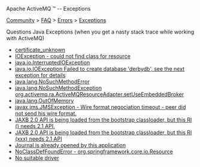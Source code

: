 Apache ActiveMQ ™ -- Exceptions 

[Community](community.md) > [FAQ](CommunityCommunity/Community/faq.md) > [Errors](Community/FAQCommunity/FAQ/Community/FAQ/errors.md) > [Exceptions](Community/FAQ/Errors/exceptions.md)


Questions Java Exceptions (when you get a nasty stack trace while working with ActiveMQ)

*   [certificate_unknown](Community/FAQ/Errors/Exceptions/certificateunknown.md)
*   [IOException - could not find class for resource](ioexception-could-not-find-class-for-reDevelopers/source.md)
*   [java.io.InterruptedIOException](Community/FAQ/Errors/ExceptionsCommunity/FAQ/Errors/Exceptions/Community/FAQ/Errors/Exceptions/javaiointerruptedioexception.md)
*   [java.io.IOException Failed to create database 'derbydb', see the next exception for details](Community/FAQ/Errors/ExceptionsCommunity/FAQ/Errors/Exceptions/Community/FAQ/Errors/Exceptions/javaioioexception-failed-to-create-database-derbydb-see-the-next-exception-for-details.md)
*   [java.lang.NoSuchMethodError](Community/FAQ/Errors/Exceptions/javalangnosuchmethoderror.md)
*   [java.lang.NoSuchMethodException org.activemq.ra.ActiveMQResourceAdapter.setUseEmbeddedBroker](Community/FAQ/Errors/ExceptionsCommunity/FAQ/Errors/Exceptions/Community/FAQ/Errors/Exceptions/javalangnosuchmethodexception-orgactivemqraactivemqresourceadaptersetuseembeddedbroker.md)
*   [java.lang.OutOfMemory](Community/FAQ/Errors/Exceptions/javalangoutofmemory.md)
*   [javax.jms.JMSException - Wire format negociation timeout - peer did not send his wire format.](Community/FAQ/Errors/Exceptions/javaxjmsjmsexception-wire-format-negociation-timeout-peer-did-not-send-his-wire-format.md)
*   [JAXB 2.0 API is being loaded from the bootstrap classloader, but this RI () needs 2.1 API.](jaxb-20-api-is-being-loaded-from-the-bootstrap-classloader-but-this-ri-needs-21-Index/Site/NavigationIndex/Site/Navigation/Index/Site/Navigation/api.md)
*   [JAXB 2.0 API is being loaded from the bootstrap classloader, but this RI (xxx) needs 2.1 API](jaxb-20-api-is-being-loaded-from-the-bootstrap-classloader-but-this-ri-xxx-needs-21-Index/Site/NavigationIndex/Site/Navigation/Index/Site/Navigation/api.md)
*   [Journal is already opened by this application](Community/FAQ/Errors/Exceptions/journal-is-already-opened-by-this-application.md)
*   [NoClassDefFoundError - org.springframework.core.io.Resource](noclassdeffounderror-orgspringframeworkcoreioreDevelopers/source.md)
*   [No suitable driver](Community/FAQ/Errors/ExceptionsCommunity/FAQ/Errors/Exceptions/Community/FAQ/Errors/Exceptions/no-suitable-driver.md)

